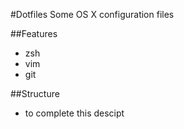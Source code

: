 #Dotfiles
Some OS X configuration files


##Features

 * zsh
 * vim 
 * git 
 
 
##Structure 
 * to complete this descipt
